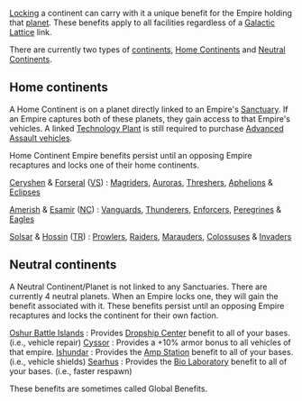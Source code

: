 [Locking](../etc/Continental_lock.md) a continent can carry with it a unique
benefit for the Empire holding that [planet](../locations/Planet.md). These
benefits apply to all facilities regardless of a
[Galactic Lattice](Galactic_Lattice.md) link.

There are currently two types of [continents](../locations/Continent.md),
[Home Continents](../locations/Home_Continent.md) and
[Neutral Continents](Neutral_Continent.md).

## Home continents

A Home Continent is on a planet directly linked to an Empire's
[Sanctuary](../locations/Sanctuary.md). If an Empire captures both of these
planets, they gain access to that Empire's vehicles. A linked
[Technology Plant](../locations/Technology_Plant.md) is still required to
purchase [Advanced Assault vehicles](../vehicles/Advanced_Assault_vehicles.md).

Home Continent Empire benefits persist until an opposing Empire recaptures and
locks one of their home continents.

[Ceryshen](../locations/Ceryshen.md) & [Forseral](../locations/Forseral.md)
([VS](../etc/Vanu_Sovereignty.md)) : [Magriders](../vehicles/Magrider.md),
[Auroras](../vehicles/Aurora.md), [Threshers](../vehicles/Thresher.md),
[Aphelions](../vehicles/Aphelion.md) & [Eclipses](../vehicles/Eclipse.md)

<!-- -->

[Amerish](../locations/Amerish.md) & [Esamir](../locations/Esamir.md)
([NC](../etc/New_Conglomerate.md)) : [Vanguards](../vehicles/Vanguard.md),
[Thunderers](../vehicles/Thunderer.md), [Enforcers](../vehicles/Enforcer.md),
[Peregrines](../vehicles/Peregrine.md) & [Eagles](../vehicles/Eagle.md)

<!-- -->

[Solsar](../locations/Solsar.md) & [Hossin](../locations/Hossin.md)
([TR](../etc/Terran_Republic.md)) : [Prowlers](../vehicles/Prowler.md),
[Raiders](../vehicles/Raider.md), [Marauders](../vehicles/Marauder.md),
[Colossuses](../vehicles/Colossus.md) & [Invaders](../items/Invader.md)

## Neutral continents

A Neutral Continent/Planet is not linked to any Sanctuaries. There are currently
4 neutral planets. When an Empire locks one, they will gain the benefit
associated with it. These benefits persist until an opposing Empire recaptures
and locks the continent for their own faction.

[Oshur Battle Islands](../locations/Oshur.md) : Provides
[Dropship Center](../locations/Dropship_Center.md) benefit to all of your bases.
(i.e., vehicle repair) [Cyssor](../locations/Cyssor.md) : Provides a +10% armor
bonus to all vehicles of that empire. [Ishundar](../locations/Ishundar.md) :
Provides the [Amp Station](../locations/Amp_Station.md) benefit to all of your
bases. (i.e., vehicle shields) [Searhus](../locations/Searhus.md) : Provides the
[Bio Laboratory](../locations/Bio_Laboratory.md) benefit to all of your bases.
(i.e., faster respawn)

These benefits are sometimes called Global Benefits.
